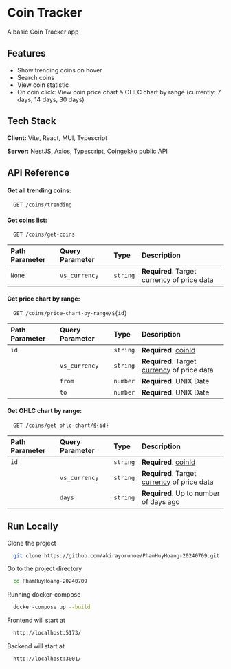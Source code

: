 # Coin Tracker

A basic Coin Tracker app

## Features

- Show trending coins on hover
- Search coins
- View coin statistic
- On coin click: View coin price chart & OHLC chart by range (currently: 7 days, 14 days, 30 days)

## Tech Stack

**Client:** Vite, React, MUI, Typescript

**Server:** NestJS, Axios, Typescript, [Coingekko](https://docs.coingecko.com/v3.0.1/reference/coins-list) public API

## API Reference

#### Get all trending coins:

```http
  GET /coins/trending
```

#### Get coins list:

```http
  GET /coins/get-coins
```

| Path Parameter | Query Parameter | Type     | Description                                                                                                            |
| :------------- | :-------------- | :------- | :--------------------------------------------------------------------------------------------------------------------- |
| `None`         | `vs_currency`   | `string` | **Required**. Target [currency](https://docs.coingecko.com/v3.0.1/reference/simple-supported-currencies) of price data |

#### Get price chart by range:

```http
  GET /coins/price-chart-by-range/${id}
```

| Path Parameter | Query Parameter | Type     | Description                                                                                                            |
| :------------- | :-------------- | :------- | :--------------------------------------------------------------------------------------------------------------------- |
| `id`           |                 | `string` | **Required**. [coinId](https://docs.coingecko.com/v3.0.1/reference/coins-list)                                         |
|                | `vs_currency`   | `string` | **Required**. Target [currency](https://docs.coingecko.com/v3.0.1/reference/simple-supported-currencies) of price data |
|                | `from`          | `number` | **Required**. UNIX Date                                                                                                |
|                | `to`            | `number` | **Required**. UNIX Date                                                                                                |

#### Get OHLC chart by range:

```http
  GET /coins/get-ohlc-chart/${id}
```

| Path Parameter | Query Parameter | Type     | Description                                                                                                            |
| :------------- | :-------------- | :------- | :--------------------------------------------------------------------------------------------------------------------- |
| `id`           |                 | `string` | **Required**. [coinId](https://docs.coingecko.com/v3.0.1/reference/coins-list)                                         |
|                | `vs_currency`   | `string` | **Required**. Target [currency](https://docs.coingecko.com/v3.0.1/reference/simple-supported-currencies) of price data |
|                | `days`          | `string` | **Required**. Up to number of days ago                                                                                 |

## Run Locally

Clone the project

```bash
  git clone https://github.com/akirayorunoe/PhamHuyHoang-20240709.git
```

Go to the project directory

```bash
  cd PhamHuyHoang-20240709
```

Running docker-compose

```bash
  docker-compose up --build
```

Frontend will start at

```bash
  http://localhost:5173/
```

Backend will start at

```bash
  http://localhost:3001/
```
